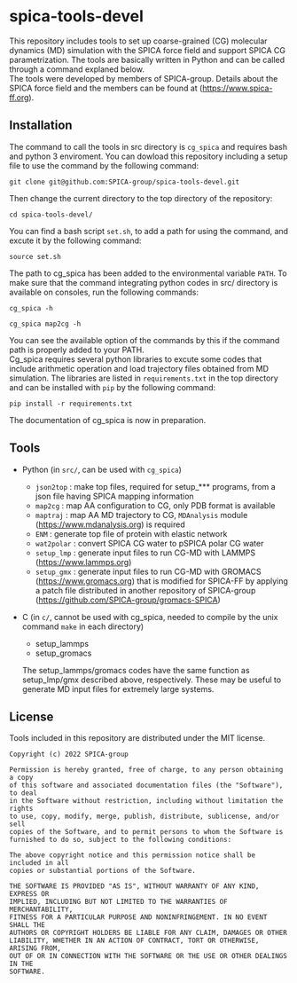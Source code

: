 # spica-tools-devel
This repository includes tools to set up coarse-grained (CG) molecular dynamics (MD) simulation 
with the SPICA force field and support SPICA CG parametrization.
The tools are basically written in Python and can be called through a command explaned below.  
The tools were developed by members of SPICA-group. Details about the SPICA force field and 
the members can be found at (https://www.spica-ff.org).  

## Installation  
The command to call the tools in src directory is `cg_spica` and requires bash and python 3 enviroment.
You can dowload this repository including a setup file to use the command by the following command:  

    git clone git@github.com:SPICA-group/spica-tools-devel.git  
    
Then change the current directory to the top directory of the repository:  

    cd spica-tools-devel/  
    
You can find a bash script `set.sh`, to add a path for using the command, and excute it by the following 
command:  

    source set.sh  
    
The path to cg_spica has been added to the environmental variable `PATH`. To make sure that the command 
integrating
python codes in src/ directory is available on consoles, run the following commands:

    cg_spica -h  
    
    cg_spica map2cg -h  
    
You can see the available option of the commands by this if the command path is properly added to your PATH.  
Cg_spica requires several python libraries to excute some codes that include arithmetic operation and load 
trajectory files obtained from MD simulation. The libraries are listed in `requirements.txt` in the top 
directory and can be installed with `pip` by the following command:  

    pip install -r requirements.txt  
    
The documentation of cg_spica is now in preparation.


## Tools
* Python (in `src/`, can be used with `cg_spica`)
  * `json2top`  : make top files, required for setup_*** programs, from a json file having SPICA mapping 
                  information  
  * `map2cg`    : map AA configuration to CG, only PDB format is available
  * `maptraj`   : map AA MD trajectory to CG, `MDAnalysis` module (https://www.mdanalysis.org) is required
  * `ENM`       : generate top file of protein with elastic network
  * `wat2polar` : convert SPICA CG water to pSPICA polar CG water
  * `setup_lmp` : generate input files to run CG-MD with LAMMPS (https://www.lammps.org)
  * `setup_gmx` : generate input files to run CG-MD with GROMACS (https://www.gromacs.org) that is modified 
                  for SPICA-FF by applying a patch file distributed in another repository of SPICA-group 
                  (https://github.com/SPICA-group/gromacs-SPICA)

* C (in `c/`, cannot be used with cg_spica, needed to compile by the unix command `make` in each directory) 
  * setup_lammps  
  * setup_gromacs  
  
  The setup_lammps/gromacs codes have the same function as setup_lmp/gmx described above, 
  respectively. These may be useful to generate MD input files for extremely large systems.  

## License

Tools included in this repository are distributed under the MIT license.  

    Copyright (c) 2022 SPICA-group

    Permission is hereby granted, free of charge, to any person obtaining a copy
    of this software and associated documentation files (the "Software"), to deal
    in the Software without restriction, including without limitation the rights
    to use, copy, modify, merge, publish, distribute, sublicense, and/or sell
    copies of the Software, and to permit persons to whom the Software is
    furnished to do so, subject to the following conditions:

    The above copyright notice and this permission notice shall be included in all
    copies or substantial portions of the Software.

    THE SOFTWARE IS PROVIDED "AS IS", WITHOUT WARRANTY OF ANY KIND, EXPRESS OR
    IMPLIED, INCLUDING BUT NOT LIMITED TO THE WARRANTIES OF MERCHANTABILITY,
    FITNESS FOR A PARTICULAR PURPOSE AND NONINFRINGEMENT. IN NO EVENT SHALL THE
    AUTHORS OR COPYRIGHT HOLDERS BE LIABLE FOR ANY CLAIM, DAMAGES OR OTHER
    LIABILITY, WHETHER IN AN ACTION OF CONTRACT, TORT OR OTHERWISE, ARISING FROM,
    OUT OF OR IN CONNECTION WITH THE SOFTWARE OR THE USE OR OTHER DEALINGS IN THE
    SOFTWARE.
